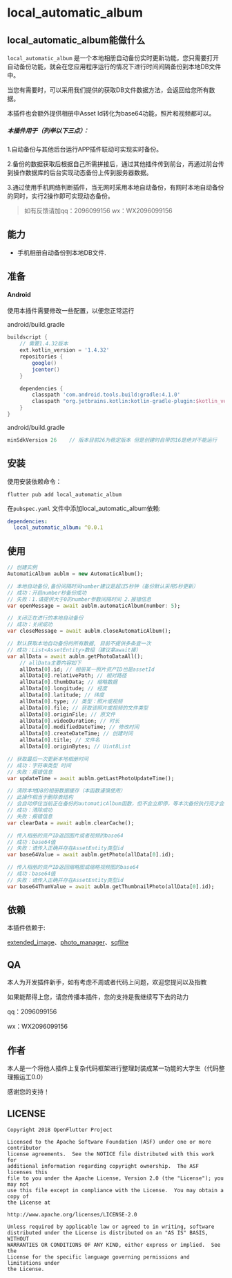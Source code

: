 # local_automatic_album
## local_automatic_album能做什么
`local_automatic_album` 是一个本地相册自动备份实时更新功能，您只需要打开自动备份功能，就会在您应用程序运行的情况下进行时间间隔备份到本地DB文件中。

当您有需要时，可以采用我们提供的获取DB文件数据方法，会返回给您所有数据。

本插件也会额外提供相册中Asset Id转化为base64功能，照片和视频都可以。

##### 本插件用于（列举以下三点）：

1.自动备份与其他后台运行APP插件联动可实现实时备份。

2.备份的数据获取后根据自己所需拼接后，通过其他插件传到前台，再通过前台传到操作数据库的后台实现动态备份上传到服务器数据。

3.通过使用手机网络判断插件，当无网时采用本地自动备份，有网时本地自动备份的同时，实行2操作即可实现动态备份。

> 如有反馈请加qq：2096099156    wx：WX2096099156

## 能力

- 手机相册自动备份到本地DB文件.

## 准备

#### Android

使用本插件需要修改一些配置，以便您正常运行

android/build.gradle

```gradle
buildscript {
	// 需要1.4.32版本
    ext.kotlin_version = '1.4.32'
    repositories {
        google()
        jcenter()
    }

    dependencies {
        classpath 'com.android.tools.build:gradle:4.1.0'
        classpath "org.jetbrains.kotlin:kotlin-gradle-plugin:$kotlin_version"
    }
}
```

android/build.gradle

```gradle
minSdkVersion 26    // 版本目前26为稳定版本 但是创建时自带的16是绝对不能运行
```

## 安装

使用安装依赖命令：

```shell
flutter pub add local_automatic_album
```

在`pubspec.yaml` 文件中添加local_automatic_album依赖:

```yaml
dependencies:
  local_automatic_album: ^0.0.1
```
## 使用

```dart
// 创建实例
AutomaticAlbum aublm = new AutomaticAlbum();

// 本地自动备份,备份间隔时间number建议是超过5秒钟（备份默认采用5秒更新）
// 成功：开启number秒备份成功
// 失败：1.请提供大于0的number参数间隔时间 2.报错信息
var openMessage = await aublm.automaticAlbum(number: 5); 

// 关闭正在进行的本地自动备份
// 成功：关闭成功
var closeMessage = await aublm.closeAutomaticAlbum();

// 默认获取本地自动备份的所有数据, 目前不提供多条查一次
// 成功：List<AssetEntity>数组（建议拿await接）
var allData = await aublm.getPhotoDataAll();
	// allData主要内容如下
    allData[0].id; // 相册某一照片资产ID也是assetId
    allData[0].relativePath; // 相对路径
    allData[0].thumbData; // 缩略数据
    allData[0].longitude; // 经度
    allData[0].latitude; // 纬度
    allData[0].type; // 类型：照片或视频
    allData[0].file; // 获取该照片或视频的文件类型
    allData[0].originFile; // 原文件
    allData[0].videoDuration; // 时长
    allData[0].modifiedDateTime; // 修改时间
    allData[0].createDateTime; // 创建时间
    allData[0].title; // 文件名
    allData[0].originBytes; // Uint8List

// 获取最后一次更新本地相册时间
// 成功：字符串类型 时间
// 失败：报错信息
var updateTime = await aublm.getLastPhotoUpdateTime();

// 清除本地DB的相册数据缓存（本函数谨慎使用）
// 此操作相当于删除表结构
// 会自动停住当前正在备份的automaticAlbum函数，但不会立即停，等本次备份执行完才会停。
// 成功：清除成功
// 失败：报错信息
var clearData = await aublm.clearCache();

// 传入相册的资产ID返回图片或者视频的base64
// 成功：base64值
// 失败：请传入正确并存在AssetEntity类型id
var base64Value = await aublm.getPhoto(allData[0].id);

// 传入相册的资产ID返回缩略图或缩略视频图的base64
// 成功：base64值
// 失败：请传入正确并存在AssetEntity类型id
var base64ThumValue = await aublm.getThumbnailPhoto(allData[0].id);


```

## 依赖

本插件依赖于:

[extended_image](https://pub.flutter-io.cn/packages/extended_image)、[photo_manager](https://pub.flutter-io.cn/packages/photo_manager)、[sqflite](https://pub.flutter-io.cn/packages/sqflite)

## QA

本人为开发插件新手，如有考虑不周或者代码上问题，欢迎您提问以及指教

如果能帮得上您，请您传播本插件，您的支持是我继续写下去的动力

qq：2096099156

wx：WX2096099156

## 作者
本人是一个将他人插件上复杂代码框架进行整理封装成某一功能的大学生（代码整理搬运工0.0）

感谢您的支持！

## LICENSE

    Copyright 2018 OpenFlutter Project
    
    Licensed to the Apache Software Foundation (ASF) under one or more contributor
    license agreements.  See the NOTICE file distributed with this work for
    additional information regarding copyright ownership.  The ASF licenses this
    file to you under the Apache License, Version 2.0 (the "License"); you may not
    use this file except in compliance with the License.  You may obtain a copy of
    the License at
    
    http://www.apache.org/licenses/LICENSE-2.0
    
    Unless required by applicable law or agreed to in writing, software
    distributed under the License is distributed on an "AS IS" BASIS, WITHOUT
    WARRANTIES OR CONDITIONS OF ANY KIND, either express or implied.  See the
    License for the specific language governing permissions and limitations under
    the License.





